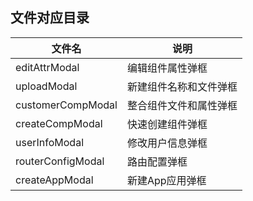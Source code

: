 ## 文件对应目录

|文件名|说明|
|-|-|
|editAttrModal|编辑组件属性弹框|
|uploadModal|新建组件名称和文件弹框|
|customerCompModal|整合组件文件和属性弹框|
|createCompModal|快速创建组件弹框|
|userInfoModal|修改用户信息弹框|
|routerConfigModal|路由配置弹框|
|createAppModal| 新建App应用弹框|